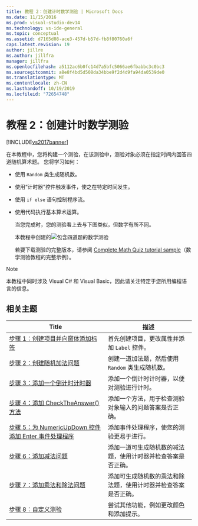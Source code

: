 ```yaml
---
title: 教程 2：创建计时数学测验 | Microsoft Docs
ms.date: 11/15/2016
ms.prod: visual-studio-dev14
ms.technology: vs-ide-general
ms.topic: conceptual
ms.assetid: d7165d08-ace3-457d-b57d-fb8f80760a6f
caps.latest.revision: 19
author: jillre
ms.author: jillfra
manager: jillfra
ms.openlocfilehash: a5112ac6b0fc14d7a5bfc5066ae6fbabbc3c0bc3
ms.sourcegitcommit: a8e8f4bd5d508da34bbe9f2d4d9fa94da0539de0
ms.translationtype: MT
ms.contentlocale: zh-CN
ms.lasthandoff: 10/19/2019
ms.locfileid: "72654748"
---
```

# <a name="tutorial-2-create-a-timed-math-quiz"></a>教程 2：创建计时数学测验
[!INCLUDE[vs2017banner](../includes/vs2017banner.md)]

在本教程中，您将构建一个测验，在该测验中，测验对象必须在指定时间内回答四道随机算术题。 您将学习如何：

- 使用 `Random` 类生成随机数。

- 使用“计时器”控件触发事件，使之在特定时间发生。

- 使用 `if else` 语句控制程序流。

- 使用代码执行基本算术运算。

  当您完成时，您的测验看上去与下图类似，但数字有所不同。

  本教程中创建的![包含四道题的数学测验](../ide/media/express-finishedquiz.png "Express_FinishedQuiz")

  若要下载测验的完整版本，请参阅 [Complete Math Quiz tutorial sample](http://code.msdn.microsoft.com/Complete-Math-Quiz-8581813c)（数学测验教程的完整示例）。

> [!NOTE]
> 本教程中同时涉及 Visual C# 和 Visual Basic，因此请关注特定于您所用编程语言的信息。

## <a name="related-topics"></a>相关主题

|Title|描述|
|-----------|-----------------|
|[步骤 1：创建项目并向窗体添加标签](../ide/step-1-create-a-project-and-add-labels-to-your-form.md)|首先创建项目，更改属性并添加 `Label` 控件。|
|[步骤 2：创建随机加法问题](../ide/step-2-create-a-random-addition-problem.md)|创建一道加法题，然后使用 `Random` 类生成随机数。|
|[步骤 3：添加一个倒计时计时器](../ide/step-3-add-a-countdown-timer.md)|添加一个倒计时计时器，以便对测验进行计时。|
|[步骤 4：添加 CheckTheAnswer() 方法](../ide/step-4-add-the-checktheanswer-parens-method.md)|添加一个方法，用于检查测验对象输入的问题答案是否正确。|
|[步骤 5：为 NumericUpDown 控件添加 Enter 事件处理程序](../ide/step-5-add-enter-event-handlers-for-the-numericupdown-controls.md)|添加事件处理程序，使您的测验更易于进行。|
|[步骤 6：添加减法问题](../ide/step-6-add-a-subtraction-problem.md)|添加一道可生成随机数的减法题，使用计时器并检查答案是否正确。|
|[步骤 7：添加乘法和除法问题](../ide/step-7-add-multiplication-and-division-problems.md)|添加可生成随机数的乘法和除法题，使用计时器并检查答案是否正确。|
|[步骤 8：自定义测验](../ide/step-8-customize-the-quiz.md)|尝试其他功能，例如更改颜色和添加提示。|

